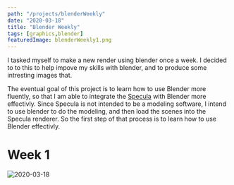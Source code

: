 ```yaml
---
path: "/projects/blenderWeekly"
date: "2020-03-18"
title: "Blender Weekly"
tags: [graphics,blender]
featuredImage: blenderWeekly1.png
---
```


I tasked myself to make a new render using blender once a week. I decided to to
this to help impove my skills with blender, and to produce some intresting
images that.

The eventual goal of this project is to learn how to use Blender more fluently,
so that I am able to integrate the [Specula](/projects/specula) with Blender
more effectivly. Since Specula is not intended to be a modeling software, I
intend to use blender to do the modeling, and then load the scenes into the
Specula renderer. So the first step of that process is to learn how to use
Blender effectivly.

# Week 1

![2020-03-18](blenderWeekly1.png)
